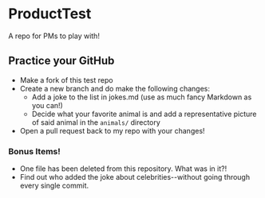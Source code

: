 # ProductTest
A repo for PMs to play with!

## Practice your GitHub
* Make a fork of this test repo
* Create a new branch and do make the following changes:
  * Add a joke to the list in jokes.md (use as much fancy Markdown as you can!)
  * Decide what your favorite animal is and add a representative picture of said animal in the `animals/` directory
* Open a pull request back to my repo with your changes!

### Bonus Items!
* One file has been deleted from this repository. What was in it?!
* Find out who added the joke about celebrities--without going through every single commit.
